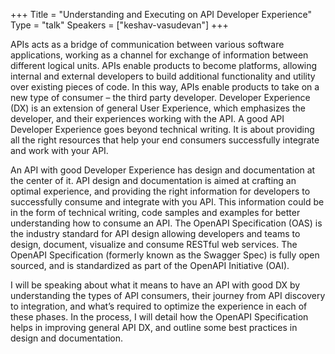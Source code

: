 +++
Title = "Understanding and Executing on API Developer Experience"
Type = "talk"
Speakers = ["keshav-vasudevan"]
+++

APIs acts as a bridge of communication between various software applications,
working as a channel for exchange of information between different logical
units. APIs enable products to become platforms, allowing internal and external
developers to build additional functionality and utility over existing pieces of
code. In this way, APIs enable products to take on a new type of consumer – the
third party developer. Developer Experience (DX) is an extension of general User
Experience, which emphasizes the developer, and their experiences working with
the API. A good API Developer Experience goes beyond technical writing. It is
about providing all the right resources that help your end consumers
successfully integrate and work with your API.

An API with good Developer Experience has design and documentation at the center
of it.  API design and documentation is aimed at crafting an optimal experience,
and providing the right information for developers to successfully consume and
integrate with you API. This information could be in the form of technical
writing, code samples and examples for better understanding how to consume an
API. The OpenAPI Specification (OAS) is the industry standard for API design
allowing developers and teams to design, document, visualize and consume RESTful
web services. The OpenAPI Specification (formerly known as the Swagger Spec) is
fully open sourced, and is standardized as part of the OpenAPI Initiative (OAI).

I will be speaking about what it means to have an API with good DX by
understanding the types of API consumers,  their journey from API discovery to
integration, and what’s required to optimize the experience in each of these
phases. In the process, I will detail how the OpenAPI  Specification helps in
improving general API DX, and outline some best practices in design and
documentation.
